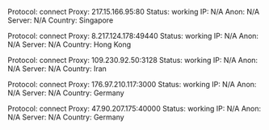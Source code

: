 Protocol: connect
Proxy: 217.15.166.95:80
Status: working
IP: N/A
Anon: N/A
Server: N/A
Country: Singapore

Protocol: connect
Proxy: 8.217.124.178:49440
Status: working
IP: N/A
Anon: N/A
Server: N/A
Country: Hong Kong

Protocol: connect
Proxy: 109.230.92.50:3128
Status: working
IP: N/A
Anon: N/A
Server: N/A
Country: Iran

Protocol: connect
Proxy: 176.97.210.117:3000
Status: working
IP: N/A
Anon: N/A
Server: N/A
Country: Germany

Protocol: connect
Proxy: 47.90.207.175:40000
Status: working
IP: N/A
Anon: N/A
Server: N/A
Country: Germany


